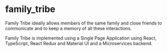 # family_tribe


Family Tribe ideally allows members of the same family and close friends to communicate and to keep a memory of all these interactions.

Family Tribe is implemented using a Single Page Application using React, TypeScript, React Redux and Material UI and a Microservices backend.

